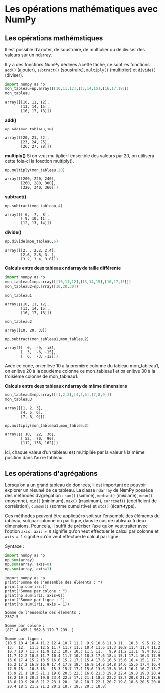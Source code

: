 # Les opérations mathématiques avec NumPy

## Les opérations mathématiques
Il est possible d’ajouter, de soustraire, de multiplier ou de diviser des valeurs sur un ndarray. 

Il y a des fonctions NumPy dédiées à cette tâche, ce sont les fonctions ```add()``` (ajouter), ```subtract()``` (soustraire), ```multiply()``` (multiplier) et ```divide()``` (diviser).

```python
import numpy as np
mon_tableau=np.array([[10,11,12],[13,14,15],[16,17,18]])
mon_tableau
```
```
array([[10, 11, 12],
       [13, 14, 15],
       [16, 17, 18]])
```

__add()__
```
np.add(mon_tableau,10)
```
```
array([[20, 21, 22],
       [23, 24, 25],
       [26, 27, 28]])
```

__multiply()__
Si on veut multiplier l’ensemble des valeurs par 20, on utilisera cette fois-ci la fonction multiply().
```python
np.multiply(mon_tableau,20)
```
```
array([[200, 220, 240],
       [260, 280, 300],
       [320, 340, 360]])
```

__subtract()__
```python
np.subtract(mon_tableau,4)
```
```
array([[ 6,  7,  8],
       [ 9, 10, 11],
       [12, 13, 14]])
```

__divide()__
```python
np.divide(mon_tableau,5)
```
```
array([[2. , 2.2, 2.4],
       [2.6, 2.8, 3. ],
       [3.2, 3.4, 3.6]])
```

__Calculs entre deux tableaux ndarray de taille différente__
```python
import numpy as np
mon_tableau1=np.array([[10,11,12],[13,14,15],[16,17,18]])
mon_tableau2=np.array([10,20,30])
```

```python
mon_tableau1
```

```
array([[10, 11, 12],
       [13, 14, 15],
       [16, 17, 18]])
```

```
mon_tableau2
```

```
array([10, 20, 30])
```

```python
np.subtract(mon_tableau1,mon_tableau2)
```

```
array([[  0,  -9, -18],
       [  3,  -6, -15],
       [  6,  -3, -12]])
```
Avec ce code, on enlève 10 à la première colonne du tableau mon_tableau1, on enlève 20 à la deuxième colonne de mon_tableau1 et on enlève 30 à la troisième colonne de mon_tableau1.

__Calculs entre deux tableaux ndarray de même dimensions__
```python
mon_tableau3=np.array([[1,2,3],[4,5,6],[7,8,9]])
mon_tableau3
```

```
array([[1, 2, 3],
       [4, 5, 6],
       [7, 8, 9]])
```

```python
np.multiply(mon_tableau1,mon_tableau3)
```

```
array([[ 10,  22,  36],
       [ 52,  70,  90],
       [112, 136, 162]])
```
Ici, chaque valeur d’un tableau est multipliée par la valeur à la même position dans l’autre tableau.

## Les opérations d'agrégations
Lorsqu’on a un grand tableau de données, il est important de pouvoir explorer un résumé de ce tableau. La classe ```ndarray``` de NumPy possède des méthodes d’agrégation : ```sum()``` (somme), ```median()``` (médiane), ```mean()``` (moyenne), ```min()``` (minimum), ```max()``` (maximum), ```corrcoef()``` (coefficient de corrélation), ```cumsum()``` (somme cumulative) et ```std()``` (écart-type).

Ces méthodes peuvent être appliquées soit sur l’ensemble des éléments du tableau, soit par colonne ou par ligne, dans le cas de tableaux à deux dimensions. Pour cela, il suffit de préciser l’axe qu’on veut traiter avec l’option ```axis``` : ```axis = 0``` signifie qu’on veut effectuer le calcul par colonne et ```axis = 1``` signifie qu’on veut effectuer le calcul par ligne.

Syntaxe :
```python
import numpy as np 
np.sum(array) 
np.sum(array, axis=0) 
np.sum(array, axis=1) 
```

```
import numpy as np
print("Somme de l'ensemble des éléments : ")
print(np.sum(iris))
print("Somme par colone : ")
print(np.sum(iris, axis=0))
print("Somme par ligne : ")
print(np.sum(iris, axis = 1))
```

```
Somme de l'ensemble des éléments : 
2367.5

Somme par colone : 
[871.4 455.1 562.3 179.7 299. ]

Somme par ligne : 
[10.5 10.4 10.4 11.2 12.4 10.7 11.1  9.9 10.6 11.8 11.  10.3  9.5 12.2
 13.  12.  11.3 12.5 11.7 11.7 11.7 10.4 11.6 11.3 10.8 11.4 11.4 11.2
 10.7 10.7 11.7 11.9 12.3 10.7 10.6 11.5 11.   9.9 11.2 11.1  9.4 10.1
 11.7 12.2 10.5 11.7 10.4 11.7 10.9 18.3 17.6 18.4 15.1 17.4 16.3 17.9
 13.6 17.4 15.2 13.5 16.6 15.2 17.1 15.4 17.6 16.6 15.6 16.4 15.1 17.7
 16.2 17.2 16.8 16.9 17.4 17.8 18.4 16.9 14.8 14.8 14.6 15.6 17.4 16.4
 17.5 18.  16.3 16.  15.3 15.7 17.1 15.6 13.6 15.8 16.1 16.1 16.7 13.7
 15.9 21.1 18.5 21.1 19.6 20.5 22.3 16.6 21.3 19.8 22.4 19.8 19.3 20.4
 18.2 19.1 20.2 19.8 23.4 22.5 17.7 21.1 18.3 22.2 18.7 20.8 21.2 18.6
 18.8 19.9 20.6 21.2 23.1 20.  18.7 18.7 22.1 20.7 19.8 18.6 20.5 20.8
 20.4 18.5 21.2 21.2 20.2 18.7 19.7 20.3 18.8]
```
